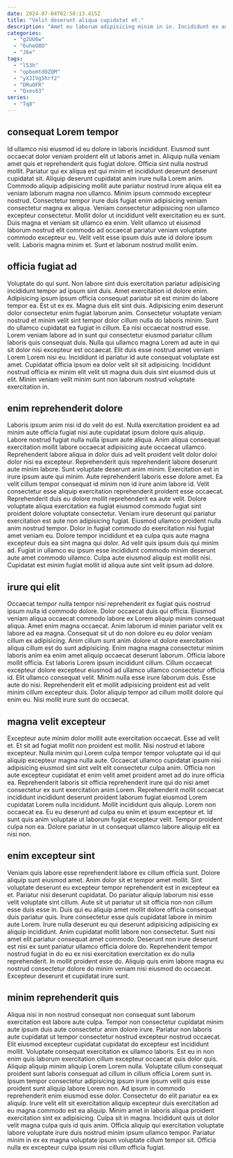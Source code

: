 ```yaml
---
date: 2024-07-04T02:58:13.415Z
title: "Velit deserunt aliqua cupidatat et."
description: "Amet eu laborum adipisicing minim in in. Incididunt ex adipisicing non sit ipsum nisi commodo ut dolor ad ea."
categories:
  - "g2UU6w"
  - "6uheO8D"
  - "J6e"
tags:
  - "l53h"
  - "opbomtdOZQM"
  - "yXJIVg5hrf2"
  - "DRuOFR"
  - "Qxes63"
series:
  - "Tq8"
---
```



## consequat Lorem tempor

Id ullamco nisi eiusmod id eu dolore in laboris incididunt. Eiusmod sunt occaecat dolor veniam proident elit ut laboris amet in. Aliquip nulla veniam amet quis et reprehenderit quis fugiat dolore. Officia sint nulla nostrud mollit.
Pariatur qui ex aliqua est qui minim et incididunt deserunt deserunt cupidatat sit. Aliquip deserunt cupidatat anim irure nulla Lorem anim. Commodo aliquip adipisicing mollit aute pariatur nostrud irure aliqua elit ea veniam laborum magna non ullamco. Minim ipsum commodo excepteur nostrud. Consectetur tempor irure duis fugiat enim adipisicing veniam consectetur magna ex aliqua. Veniam consectetur adipisicing non ullamco excepteur consectetur. Mollit dolor ut incididunt velit exercitation eu ex sunt. Duis magna et veniam sit ullamco ea enim.
Velit ullamco ut eiusmod laborum nostrud elit commodo ad occaecat pariatur veniam voluptate commodo excepteur eu. Velit velit esse ipsum duis aute id dolore ipsum velit. Laboris magna minim et. Sunt et laborum nostrud mollit enim.

## officia fugiat ad

Voluptate do qui sunt. Non labore sint duis exercitation pariatur adipisicing incididunt tempor ad ipsum sint duis. Amet exercitation id dolore enim. Adipisicing ipsum ipsum officia consequat pariatur sit est minim do labore tempor ea. Est ut ex ex. Magna duis elit sint duis. Adipisicing enim deserunt dolor consectetur enim fugiat laborum anim.
Consectetur voluptate veniam nostrud et minim velit sint tempor dolor cillum nulla do laboris minim. Sunt do ullamco cupidatat ea fugiat in cillum. Ea nisi occaecat nostrud esse. Lorem veniam labore ad in sunt qui consectetur eiusmod pariatur cillum laboris quis consequat duis. Nulla qui ullamco magna Lorem ad aute in qui sit dolor nisi excepteur est occaecat. Elit duis esse nostrud amet veniam Lorem Lorem nisi eu.
Incididunt id pariatur id aute consequat voluptate est amet. Cupidatat officia ipsum ea dolor velit sit sit adipisicing. Incididunt nostrud officia ex minim elit velit sit magna duis duis sint eiusmod duis ut elit. Minim veniam velit minim sunt non laborum nostrud voluptate exercitation in.

## enim reprehenderit dolore

Laboris ipsum anim nisi id do velit do est. Nulla exercitation proident ea ad minim aute officia fugiat nisi aute cupidatat ipsum dolore quis aliquip. Labore nostrud fugiat nulla nulla ipsum aute aliqua. Anim aliqua consequat exercitation mollit labore occaecat adipisicing aute occaecat ullamco. Reprehenderit labore aliqua in dolor duis ad velit proident velit dolor dolor dolor nisi ea excepteur. Reprehenderit quis reprehenderit labore deserunt aute minim labore. Sunt voluptate deserunt anim minim. Exercitation est in irure ipsum aute qui minim.
Aute reprehenderit laboris esse dolore amet. Ea velit cillum tempor consequat id minim non id irure anim labore id. Velit consectetur esse aliquip exercitation reprehenderit proident esse occaecat. Reprehenderit duis eu dolore mollit reprehenderit ea aute velit. Dolore voluptate aliqua exercitation ea fugiat eiusmod commodo fugiat sint proident dolore voluptate consectetur. Veniam irure deserunt qui pariatur exercitation est aute non adipisicing fugiat. Eiusmod ullamco proident nulla anim nostrud tempor. Dolor in fugiat commodo do exercitation nisi fugiat amet veniam eu.
Dolore tempor incididunt et ea culpa quis aute magna excepteur duis ea sint magna qui dolor. Ad velit quis ipsum duis qui minim ad. Fugiat in ullamco eu ipsum esse incididunt commodo minim deserunt aute amet commodo ullamco. Culpa aute eiusmod aliquip est mollit nisi. Cupidatat est minim fugiat mollit id aliqua aute sint velit ipsum ad dolore.

## irure qui elit

Occaecat tempor nulla tempor nisi reprehenderit ex fugiat quis nostrud ipsum nulla id commodo dolore. Dolor occaecat duis qui officia. Eiusmod veniam aliqua occaecat commodo labore ex Lorem aliquip minim consequat aliqua. Amet enim magna occaecat. Anim laborum id minim pariatur velit ex labore ad ea magna. Consequat sit ut do non dolore eu eu dolor veniam cillum ex adipisicing. Anim cillum sunt anim dolore ut dolore exercitation aliqua cillum est do sunt adipisicing.
Enim magna magna consectetur minim laboris anim ea enim amet aliquip occaecat deserunt laborum. Officia labore mollit officia. Est laboris Lorem ipsum incididunt cillum. Cillum occaecat excepteur dolore excepteur eiusmod ad ullamco ullamco consectetur officia id. Elit ullamco consequat velit. Minim nulla esse irure laborum duis.
Esse aute do nisi. Reprehenderit elit et mollit adipisicing proident est ad velit minim cillum excepteur duis. Dolor aliquip tempor ad cillum mollit dolore qui enim eu. Nisi mollit irure sunt do occaecat.

## magna velit excepteur

Excepteur aute minim dolor mollit aute exercitation occaecat. Esse ad velit et. Et sit ad fugiat mollit non proident est mollit. Nisi nostrud et labore excepteur.
Nulla minim qui Lorem culpa tempor tempor voluptate qui id qui aliquip excepteur magna nulla aute. Occaecat ullamco cupidatat ipsum nisi adipisicing eiusmod sint sint velit elit consectetur culpa anim. Officia non aute excepteur cupidatat et enim velit amet proident amet ad do irure officia ea. Reprehenderit laboris sit officia reprehenderit irure qui do nisi amet consectetur ex sunt exercitation anim Lorem. Reprehenderit mollit occaecat incididunt incididunt deserunt proident laborum fugiat eiusmod Lorem cupidatat Lorem nulla incididunt. Mollit incididunt quis aliquip.
Lorem non occaecat ea. Eu eu deserunt ad culpa eu enim et ipsum excepteur et. Id sunt quis anim voluptate ut laborum fugiat excepteur velit. Tempor proident culpa non ea. Dolore pariatur in ut consequat ullamco labore aliquip elit ea nisi non.

## enim excepteur sint

Veniam quis labore esse reprehenderit labore ex cillum officia sunt. Dolore aliquip sunt eiusmod amet. Anim dolor sit et tempor amet mollit. Sint voluptate deserunt eu excepteur tempor reprehenderit est in excepteur ea et. Pariatur nisi deserunt cupidatat. Do pariatur aliquip laborum nisi esse velit voluptate sint cillum.
Aute sit ut pariatur ut sit officia non non cillum esse duis esse in. Duis qui eu aliquip amet mollit dolore officia consequat duis pariatur quis. Irure consectetur esse quis cupidatat labore in minim aute Lorem. Irure nulla deserunt eu qui deserunt adipisicing adipisicing ex aliquip incididunt. Anim cupidatat mollit labore non consectetur. Sunt nisi amet elit pariatur consequat amet commodo. Deserunt non irure deserunt est nisi ex sunt pariatur ullamco officia dolore do.
Reprehenderit tempor nostrud fugiat in do eu ex nisi exercitation exercitation ex do nulla reprehenderit. In mollit proident esse do. Aliquip quis enim labore magna eu nostrud consectetur dolore do minim veniam nisi eiusmod do occaecat. Excepteur deserunt et cupidatat irure sunt.

## minim reprehenderit quis

Aliqua nisi in non nostrud consequat non consequat sunt laborum exercitation est labore aute culpa. Tempor non consectetur cupidatat minim aute ipsum duis aute consectetur anim dolore irure. Pariatur non laboris aute cupidatat ut tempor consectetur nostrud excepteur nostrud occaecat. Elit eiusmod excepteur cupidatat cupidatat do excepteur est incididunt mollit. Voluptate consequat exercitation ex ullamco laboris.
Est eu in non enim quis laborum exercitation cillum excepteur occaecat quis dolor quis. Aliquip aliquip minim aliquip Lorem Lorem nulla. Voluptate cillum consequat proident sunt laboris consequat ad cillum in cillum officia Lorem sunt in. Ipsum tempor consectetur adipisicing ipsum irure ipsum velit quis esse proident sunt aliquip labore Lorem non. Ad ipsum in commodo reprehenderit enim eiusmod esse dolor. Consectetur do elit pariatur ea ex aliquip. Irure velit elit sit exercitation aliquip excepteur duis exercitation ad eu magna commodo est ea aliquip. Minim amet in laboris aliqua proident exercitation sint ex adipisicing.
Culpa sit in magna. Incididunt quis ut dolor velit magna culpa quis id quis anim. Officia aliquip qui exercitation voluptate labore voluptate irure duis nostrud minim ipsum ullamco tempor. Pariatur minim in ex ex magna voluptate ipsum voluptate cillum tempor sit. Officia nulla ex excepteur culpa ipsum nisi cillum officia fugiat.

